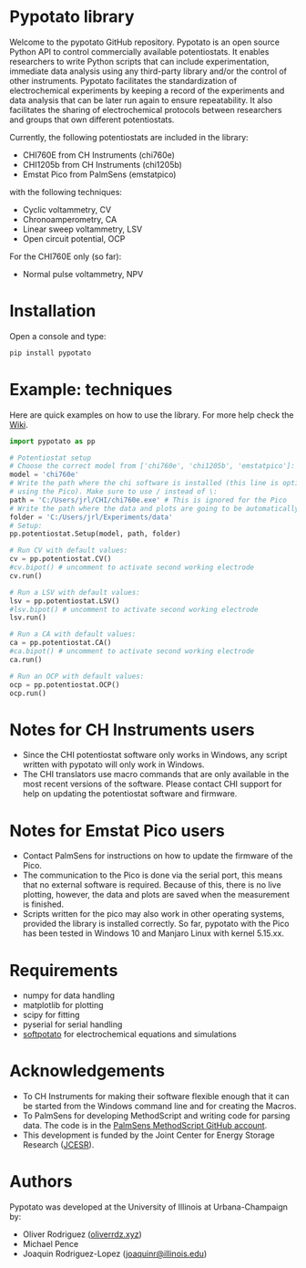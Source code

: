 # Pypotato library
Welcome to the pypotato GitHub repository. Pypotato is an open source Python
API to control commercially available potentiostats. It enables researchers to
write Python scripts that can include experimentation, immediate data analysis
using any third-party library and/or the control of other instruments. Pypotato
facilitates the standardization of electrochemical experiments by keeping a 
record of the experiments and data analysis that can be later run again to ensure 
repeatability. It also facilitates the sharing of electrochemical protocols 
between researchers and groups that own different potentiostats. 

Currently, the following potentiostats are included in the library:

* CHI760E from CH Instruments (chi760e)
* CHI1205b from CH Instruments (chi1205b)
* Emstat Pico from PalmSens (emstatpico)

with the following techniques:
* Cyclic voltammetry, CV
* Chronoamperometry, CA
* Linear sweep voltammetry, LSV
* Open circuit potential, OCP

For the CHI760E only (so far):
* Normal pulse voltammetry, NPV

# Installation
Open a console and type:
```python
pip install pypotato
```

# Example: techniques
Here are quick examples on how to use the library. For more help check the [Wiki](https://github.com/jrlLAB/pypotato/wiki).

```python
import pypotato as pp

# Potentiostat setup
# Choose the correct model from ['chi760e', 'chi1205b', 'emstatpico']:
model = 'chi760e' 
# Write the path where the chi software is installed (this line is optional when
# using the Pico). Make sure to use / instead of \:
path = 'C:/Users/jrl/CHI/chi760e.exe' # This is ignored for the Pico
# Write the path where the data and plots are going to be automatically saved:
folder = 'C:/Users/jrl/Experiments/data'
# Setup:
pp.potentiostat.Setup(model, path, folder)

# Run CV with default values:
cv = pp.potentiostat.CV()
#cv.bipot() # uncomment to activate second working electrode
cv.run()

# Run a LSV with default values:
lsv = pp.potentiostat.LSV()
#lsv.bipot() # uncomment to activate second working electrode
lsv.run()

# Run a CA with default values:
ca = pp.potentiostat.CA()
#ca.bipot() # uncomment to activate second working electrode
ca.run()

# Run an OCP with default values:
ocp = pp.potentiostat.OCP()
ocp.run()
```

# Notes for CH Instruments users
* Since the CHI potentiostat software only works in Windows, any script written with
pypotato will only work in Windows.
* The CHI translators use macro commands that are only available in the most 
recent versions of the software. Please contact CHI support for help on updating
the potentiostat software and firmware.

# Notes for Emstat Pico users
* Contact PalmSens for instructions on how to update the firmware of the Pico.
* The communication to the Pico is done via the serial port, this means that no
external software is required. Because of this, there is no live plotting, however,
the data and plots are saved when the measurement is finished.
* Scripts written for the pico may also work in other operating systems, provided
the library is installed correctly. So far, pypotato with the Pico has been 
tested in Windows 10 and Manjaro Linux with kernel 5.15.xx. 

# Requirements
* numpy for data handling
* matplotlib for plotting
* scipy for fitting
* pyserial for serial handling
* [softpotato](https://github.com/oliverrdz/softpotato) for electrochemical equations and simulations

# Acknowledgements
* To CH Instruments for making their software flexible enough that it can be 
started from the Windows command line and for creating the Macros.
* To PalmSens for developing MethodScript and writing code for parsing data. The
code is in the [PalmSens MethodScript GitHub account](https://github.com/PalmSens/MethodSCRIPT_Examples).
* This development is funded by the Joint Center for Energy Storage Research ([JCESR](https://www.jcesr.org/)).

# Authors
Pypotato was developed at the University of Illinois at Urbana-Champaign by:

* Oliver Rodriguez ([oliverrdz.xyz](https://oliverrdz.xyz))
* Michael Pence
* Joaquin Rodriguez-Lopez (joaquinr@illinois.edu)
